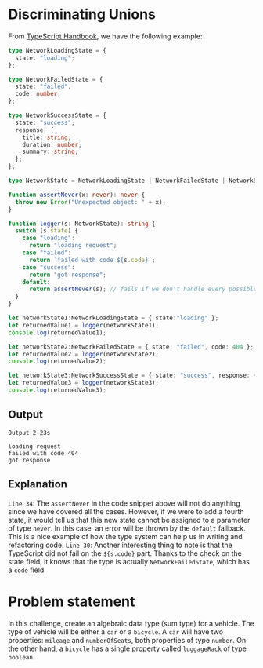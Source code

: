 # Discriminating Unions
From [TypeScript Handbook](https://www.typescriptlang.org/docs/handbook/intro.html), we have the following example:

```typescript
type NetworkLoadingState = {
  state: "loading";
};

type NetworkFailedState = {
  state: "failed";
  code: number;
};

type NetworkSuccessState = {
  state: "success";
  response: {
    title: string;
    duration: number;
    summary: string;
  };
};

type NetworkState = NetworkLoadingState | NetworkFailedState | NetworkSuccessState;

function assertNever(x: never): never {
  throw new Error("Unexpected object: " + x);
}

function logger(s: NetworkState): string {
  switch (s.state) {
    case "loading":
      return "loading request";
    case "failed":
      return `failed with code ${s.code}`;
    case "success":
      return "got response";
    default:
      return assertNever(s); // fails if we don't handle every possible state
  }
}

let networkState1:NetworkLoadingState = { state:"loading" };
let returnedValue1 = logger(networkState1);
console.log(returnedValue1);

let networkState2:NetworkFailedState = { state: "failed", code: 404 };
let returnedValue2 = logger(networkState2);
console.log(returnedValue2);

let networkState3:NetworkSuccessState = { state: "success", response: { title: "Hello World", duration: 50, summary: "This is a summary" } };
let returnedValue3 = logger(networkState3);
console.log(returnedValue3);
```

## Output

```shell
Output 2.23s

loading request
failed with code 404
got response

```

## Explanation
`Line 34`: The `assertNever` in the code snippet above will not do anything since we have covered all the cases. However, if we were to add a fourth state, it would tell us that this new state cannot be assigned to a parameter of type `never`. In this case, an error will be thrown by the `default` fallback. This is a nice example of how the type system can help us in writing and refactoring code.
`Line 30`: Another interesting thing to note is that the TypeScript did not fail on the `${s.code}` part. Thanks to the check on the state field, it knows that the type is actually `NetworkFailedState`, which has a `code` field.

# Problem statement

In this challenge, create an algebraic data type (sum type) for a vehicle. The type of vehicle will be either a `car` or a `bicycle`. A `car` will have two properties: `mileage` and `numberOfSeats`, both properties of type `number`. On the other hand, a `bicycle` has a single property called `luggageRack` of type `boolean`.